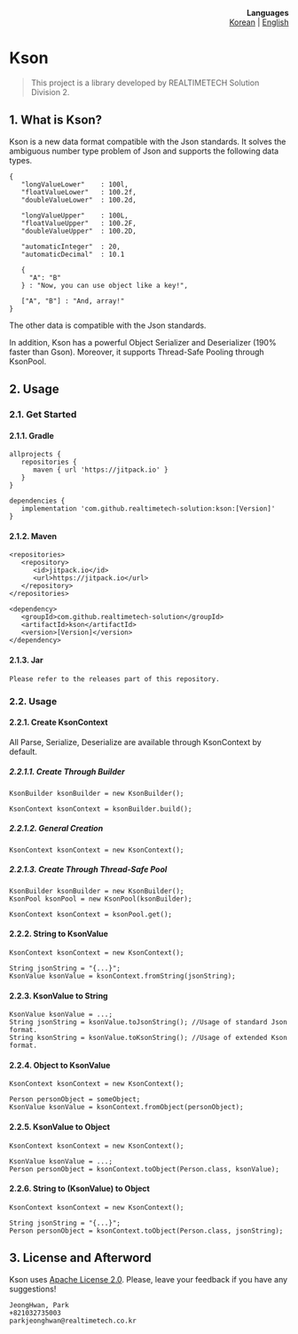 <p align="right">
  <b>Languages</b><br>
  <a href="README.md">Korean</a> |
  <a href="README_EN.md">English</a>
</p>


# Kson
> This project is a library developed by REALTIMETECH Solution Division 2.

## 1. What is Kson?

Kson is a new data format compatible with the Json standards. It solves the ambiguous number type problem of Json and supports the following data types.
```
{
   "longValueLower"    : 100l,
   "floatValueLower"   : 100.2f,
   "doubleValueLower"  : 100.2d,

   "longValueUpper"    : 100L,
   "floatValueUpper"   : 100.2F,
   "doubleValueUpper"  : 100.2D,

   "automaticInteger"  : 20,
   "automaticDecimal"  : 10.1

   {
     "A": "B"
   } : "Now, you can use object like a key!",

   ["A", "B"] : "And, array!"
}
```
The other data is compatible with the Json standards.

In addition, Kson has a powerful Object Serializer and Deserializer (190% faster than Gson). Moreover, it supports Thread-Safe Pooling through KsonPool.

## 2. Usage

### 2.1. Get Started

#### 2.1.1. Gradle
```
allprojects {
   repositories {
      maven { url 'https://jitpack.io' }
   }
}

dependencies {
   implementation 'com.github.realtimetech-solution:kson:[Version]'
}
```

#### 2.1.2. Maven
```
<repositories>
   <repository>
      <id>jitpack.io</id>
      <url>https://jitpack.io</url>
   </repository>
</repositories>

<dependency>
   <groupId>com.github.realtimetech-solution</groupId>
   <artifactId>kson</artifactId>
   <version>[Version]</version>
</dependency>
```

#### 2.1.3. Jar
```
Please refer to the releases part of this repository.
```

### 2.2. Usage

#### 2.2.1. Create KsonContext
All Parse, Serialize, Deserialize are available through KsonContext by default.

##### 2.2.1.1. Create Through Builder
```
KsonBuilder ksonBuilder = new KsonBuilder();

KsonContext ksonContext = ksonBuilder.build();
```

##### 2.2.1.2. General Creation
```
KsonContext ksonContext = new KsonContext();
```

##### 2.2.1.3. Create Through Thread-Safe Pool
```
KsonBuilder ksonBuilder = new KsonBuilder();
KsonPool ksonPool = new KsonPool(ksonBuilder);

KsonContext ksonContext = ksonPool.get();
```

#### 2.2.2. String to KsonValue
```
KsonContext ksonContext = new KsonContext();

String jsonString = "{...}";
KsonValue ksonValue = ksonContext.fromString(jsonString);
```

#### 2.2.3. KsonValue to String
```
KsonValue ksonValue = ...;
String jsonString = ksonValue.toJsonString(); //Usage of standard Json format.
String ksonString = ksonValue.toKsonString(); //Usage of extended Kson format.
```

#### 2.2.4. Object to KsonValue
```
KsonContext ksonContext = new KsonContext();

Person personObject = someObject;
KsonValue ksonValue = ksonContext.fromObject(personObject);
```

#### 2.2.5. KsonValue to Object
```
KsonContext ksonContext = new KsonContext();

KsonValue ksonValue = ...;
Person personObject = ksonContext.toObject(Person.class, ksonValue);
```

#### 2.2.6. String to (KsonValue) to Object
```
KsonContext ksonContext = new KsonContext();

String jsonString = "{...}";
Person personObject = ksonContext.toObject(Person.class, jsonString);
```

## 3. License and Afterword

Kson uses [Apache License 2.0](./LICENSE.txt). Please, leave your feedback if you have any suggestions!

```
JeongHwan, Park
+821032735003
parkjeonghwan@realtimetech.co.kr
```

